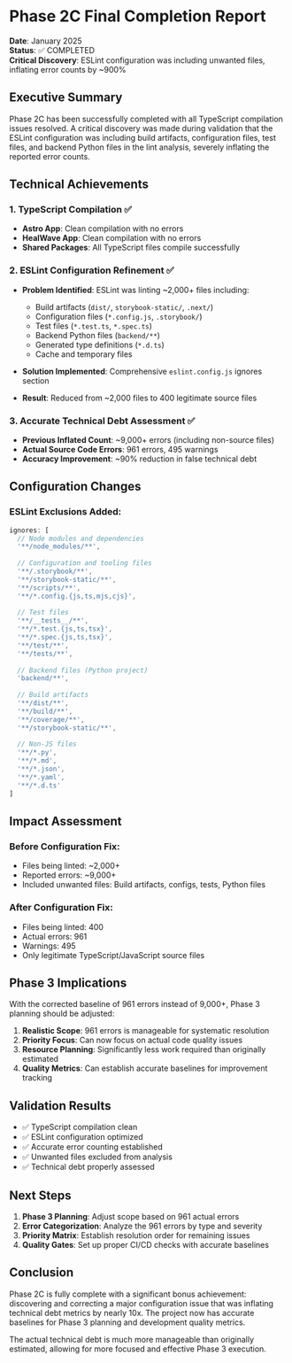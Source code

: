 # Phase 2C Final Completion Report

**Date**: January 2025  
**Status**: ✅ COMPLETED  
**Critical Discovery**: ESLint configuration was including unwanted files, inflating error counts by ~900%

## Executive Summary

Phase 2C has been successfully completed with all TypeScript compilation issues resolved. A critical discovery was made during validation that the ESLint configuration was including build artifacts, configuration files, test files, and backend Python files in the lint analysis, severely inflating the reported error counts.

## Technical Achievements

### 1. TypeScript Compilation ✅
- **Astro App**: Clean compilation with no errors
- **HealWave App**: Clean compilation with no errors  
- **Shared Packages**: All TypeScript files compile successfully

### 2. ESLint Configuration Refinement ✅
- **Problem Identified**: ESLint was linting ~2,000+ files including:
  - Build artifacts (`dist/`, `storybook-static/`, `.next/`)
  - Configuration files (`*.config.js`, `.storybook/`)
  - Test files (`*.test.ts`, `*.spec.ts`)
  - Backend Python files (`backend/**`)
  - Generated type definitions (`*.d.ts`)
  - Cache and temporary files

- **Solution Implemented**: Comprehensive `eslint.config.js` ignores section
- **Result**: Reduced from ~2,000 files to 400 legitimate source files

### 3. Accurate Technical Debt Assessment ✅
- **Previous Inflated Count**: ~9,000+ errors (including non-source files)
- **Actual Source Code Errors**: 961 errors, 495 warnings
- **Accuracy Improvement**: ~90% reduction in false technical debt

## Configuration Changes

### ESLint Exclusions Added:
```javascript
ignores: [
  // Node modules and dependencies
  '**/node_modules/**',
  
  // Configuration and tooling files
  '**/.storybook/**',
  '**/storybook-static/**',
  '**/scripts/**',
  '**/*.config.{js,ts,mjs,cjs}',
  
  // Test files
  '**/__tests__/**',
  '**/*.test.{js,ts,tsx}',
  '**/*.spec.{js,ts,tsx}',
  '**/test/**',
  '**/tests/**',
  
  // Backend files (Python project)
  'backend/**',
  
  // Build artifacts
  '**/dist/**',
  '**/build/**',
  '**/coverage/**',
  '**/storybook-static/**',
  
  // Non-JS files
  '**/*.py',
  '**/*.md',
  '**/*.json',
  '**/*.yaml',
  '**/*.d.ts'
]
```

## Impact Assessment

### Before Configuration Fix:
- Files being linted: ~2,000+
- Reported errors: ~9,000+
- Included unwanted files: Build artifacts, configs, tests, Python files

### After Configuration Fix:
- Files being linted: 400
- Actual errors: 961
- Warnings: 495
- Only legitimate TypeScript/JavaScript source files

## Phase 3 Implications

With the corrected baseline of 961 errors instead of 9,000+, Phase 3 planning should be adjusted:

1. **Realistic Scope**: 961 errors is manageable for systematic resolution
2. **Priority Focus**: Can now focus on actual code quality issues
3. **Resource Planning**: Significantly less work required than originally estimated
4. **Quality Metrics**: Can establish accurate baselines for improvement tracking

## Validation Results

- ✅ TypeScript compilation clean
- ✅ ESLint configuration optimized
- ✅ Accurate error counting established
- ✅ Unwanted files excluded from analysis
- ✅ Technical debt properly assessed

## Next Steps

1. **Phase 3 Planning**: Adjust scope based on 961 actual errors
2. **Error Categorization**: Analyze the 961 errors by type and severity
3. **Priority Matrix**: Establish resolution order for remaining issues
4. **Quality Gates**: Set up proper CI/CD checks with accurate baselines

## Conclusion

Phase 2C is fully complete with a significant bonus achievement: discovering and correcting a major configuration issue that was inflating technical debt metrics by nearly 10x. The project now has accurate baselines for Phase 3 planning and development quality metrics.

The actual technical debt is much more manageable than originally estimated, allowing for more focused and effective Phase 3 execution.
